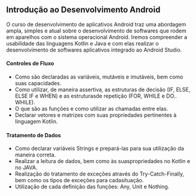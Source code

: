 <h2>Introdução ao Desenvolvimento Android</h2>

O curso de desenvolvimento de aplicativos Android traz uma abordagem ampla, simples e atual sobre o desenvolvimento de softwares que rodem em aparelhos com o sistema operacional Android. Iremos compreender a usabilidade das linguagens Kotlin e Java e com elas realizar o desenvolvimento de softwares aplicativos integrado ao Android Studio.

<h4> Controles de Fluxo</h4>

- Como são declaradas as variáveis, mutáveis e imutáveis, bem como suas capacidades. <br>
- Como utilizar, de maneira assertiva, as estruturas de decisão (IF, ELSE, ELSE IF e WHEN) e as estruturasde repetição (FOR, WHILE e DO.. WHILE). <br>
- O que são as funções e como utilizar as chamadas entre elas. <br>
- Declarar vetores e matrizes com suas propriedades pertinentes à linguagem Kotlin. <br>
 
 <h4> Tratamento de Dados</h4>
 
 - Como declarar variáveis Strings e prepará-las para sua utilização da maneira correta. <br>
 - Realizar a leitura de dados, bem como às suaspropriedades no Kotlin e no JAVA. <br>
 - Realização do tratamento de exceções através do Try-Catch-Finally, bem como os tipos de exceções para cadasituação. <br>
 - Utilização de cada definição das funções: Any, Unit e Nothing. <br>

